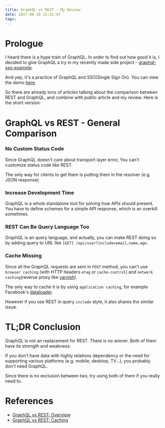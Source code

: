 ```yaml
---
title: GraphQL vs REST - My Review
date: 2017-08-10 22:31:47
tags:
---
```


# Prologue
I heard there is a hype train of GraphQL. In order to find out how good it is, I decided to give GraphQL a try in my recently made side project - [graphql-sso-example](https://github.com/zushenyan/graphql-sso-example).

And yep, it's a practice of GraphQL and SSO(Single Sign On). You can view the demo [here](https://graphql-sso.herokuapp.com/#/).

So there are already tons of articles talking about the comparison between REST and GraphQL, and combine with public article and my review. Here is the short version:

# GraphQL vs REST - General Comparison
### No Custom Status Code
Since GraphQL doesn't care about transport layer error, You can't customize status code like REST.

The only way for clients to get them is putting them in the resolver (e.g. JSON response).

### Increase Development Time
GraphQL is a whole standalone tool for solving how APIs should present. You have to define schemes for a simple API response, which is an overkill sometimes.

### REST Can Be Query Language Too
GraphQL is an query language, and actually, you can make REST doing so by adding query to URL like `[GET] /api/user?include=email,name,age`.

### Cache Missing
Since all the GraphQL requests are sent in `POST` method, you can't use `browser caching` (with HTTP headers `etag` or `cache-control`) and `network caching`(reverse proxy like [varnish](https://www.varnish-cache.org/)).

The only way to cache it is by using `application caching`, for example Facebook's [dataloader](https://github.com/facebook/dataloader).

However if you use REST in query `include` style, it also shares the similar issue.

# TL;DR Conclusion
GraphQL is not an replacement for REST. There is no winner. Both of them have its strength and weakness.

If you don't have data with highly relations dependency or the need for supporting various platforms (e.g. mobile, desktop, TV...), you probably don't need GraphQL.

Since there is no exclusion between two, try using both of them if you really need to.

# References
- [GraphQL vs REST: Overview](https://philsturgeon.uk/api/2017/01/24/graphql-vs-rest-overview/)
- [GraphQL vs REST: Caching](https://philsturgeon.uk/api/2017/01/26/graphql-vs-rest-caching/)
